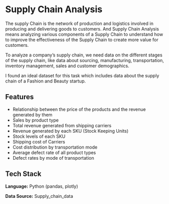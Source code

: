 
# Supply Chain Analysis

The supply Chain is the network of production and logistics involved in producing and delivering goods to customers. And Supply Chain Analysis means analyzing various components of a Supply Chain to understand how to improve the effectiveness of the Supply Chain to create more value for customers.

To analyze a company’s supply chain, we need data on the different stages of the supply chain, like data about sourcing, manufacturing, transportation, inventory management, sales and customer demographics.

I found an ideal dataset for this task which includes data about the supply chain of a Fashion and Beauty startup.



## Features

- Relationship between the price of the products and the revenue generated by them
- Sales by product type
- Total revenue generated from shipping carriers
- Revenue generated by each SKU (Stock Keeping Units)
- Stock levels of each SKU
- Shipping cost of Carriers
- Cost distribution by transportation mode
- Average defect rate of all product types
- Defect rates by mode of transportation


## Tech Stack

**Language:** Python (pandas, plotly)

**Data Source:** Supply_chain_data 

